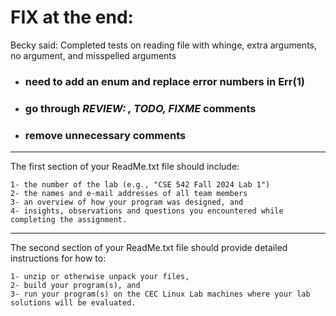 # FIX at the end:

Becky said: Completed tests on reading file with whinge, extra arguments, no argument, and misspelled arguments


- ### need to add an enum and replace error numbers in Err(1)
- ### go through *REVIEW: , TODO, FIXME* comments
- ### remove unnecessary comments

---

 The first section of your ReadMe.txt file should include:

    1- the number of the lab (e.g., "CSE 542 Fall 2024 Lab 1")
    2- the names and e-mail addresses of all team members
    3- an overview of how your program was designed, and
    4- insights, observations and questions you encountered while completing the assignment.

---

The second section of your ReadMe.txt file should provide detailed instructions for how to:

    1- unzip or otherwise unpack your files,
    2- build your program(s), and
    3- run your program(s) on the CEC Linux Lab machines where your lab solutions will be evaluated.

